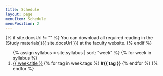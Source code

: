 ```yaml
---
title: Schedule
layout: page
menuItem: Schedule
menuPosition: 2
---
```

{% if site.docsUrl != "" %}
You can download all required reading in the [Study materials]({{ site.docsUrl }}) at the faculty website.
{% endif %}

<ol>
{% assign syllabus = site.syllabus | sort: "week" %}
{% for week in syllabus %}
  <li>
  	<a href="{{ site.baseurl }}{{ week.url }}">{{ week.title }}</a> 
  	{% for tag in week.tags %}
  		<b>#{{ tag }}</b>
  	{% endfor %}
  	<!-- ({{ week.day }})</li> -->
{% endfor %}
</ol>
